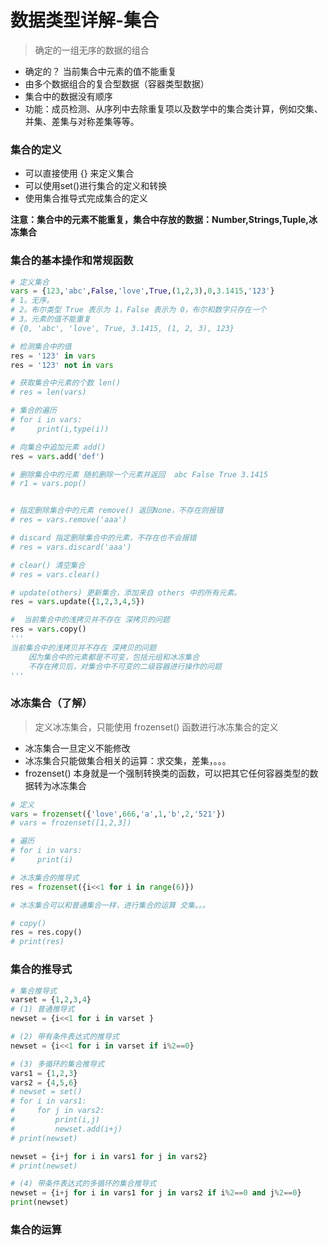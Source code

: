 # 数据类型详解-集合

> 确定的一组无序的数据的组合

+ 确定的？ 当前集合中元素的值不能重复
+ 由多个数据组合的复合型数据（容器类型数据）
+ 集合中的数据没有顺序
+ 功能：成员检测、从序列中去除重复项以及数学中的集合类计算，例如交集、并集、差集与对称差集等等。

### 集合的定义

+ 可以直接使用 {} 来定义集合
+ 可以使用set()进行集合的定义和转换
+ 使用集合推导式完成集合的定义

**注意：集合中的元素不能重复，集合中存放的数据：Number,Strings,Tuple,冰冻集合**



### 集合的基本操作和常规函数

```python
# 定义集合
vars = {123,'abc',False,'love',True,(1,2,3),0,3.1415,'123'}
# 1。无序。
# 2。布尔类型 True 表示为 1，False 表示为 0，布尔和数字只存在一个
# 3。元素的值不能重复
# {0, 'abc', 'love', True, 3.1415, (1, 2, 3), 123}

# 检测集合中的值
res = '123' in vars
res = '123' not in vars

# 获取集合中元素的个数 len()
# res = len(vars)

# 集合的遍历
# for i in vars:
#     print(i,type(i))

# 向集合中追加元素 add()
res = vars.add('def')

# 删除集合中的元素 随机删除一个元素并返回  abc False True 3.1415
# r1 = vars.pop()


# 指定删除集合中的元素 remove() 返回None，不存在则报错
# res = vars.remove('aaa')

# discard 指定删除集合中的元素，不存在也不会报错
# res = vars.discard('aaa')

# clear() 清空集合
# res = vars.clear()

# update(others) 更新集合，添加来自 others 中的所有元素。
res = vars.update({1,2,3,4,5})

#  当前集合中的浅拷贝并不存在 深拷贝的问题
res = vars.copy()
'''
当前集合中的浅拷贝并不存在 深拷贝的问题
    因为集合中的元素都是不可变，包括元组和冰冻集合
    不存在拷贝后，对集合中不可变的二级容器进行操作的问题
'''
```

### 冰冻集合（了解）

> 定义冰冻集合，只能使用 frozenset() 函数进行冰冻集合的定义

+ 冰冻集合一旦定义不能修改
+ 冰冻集合只能做集合相关的运算：求交集，差集，。。。
+ frozenset() 本身就是一个强制转换类的函数，可以把其它任何容器类型的数据转为冰冻集合

```python
# 定义
vars = frozenset({'love',666,'a',1,'b',2,'521'})
# vars = frozenset([1,2,3])

# 遍历
# for i in vars:
#     print(i)

# 冰冻集合的推导式
res = frozenset({i<<1 for i in range(6)})

# 冰冻集合可以和普通集合一样，进行集合的运算 交集。。。

# copy()
res = res.copy()
# print(res)
```

### 集合的推导式

```python
# 集合推导式
varset = {1,2,3,4}
# (1) 普通推导式
newset = {i<<1 for i in varset }

# (2) 带有条件表达式的推导式
newset = {i<<1 for i in varset if i%2==0}

# (3) 多循环的集合推导式
vars1 = {1,2,3}
vars2 = {4,5,6}
# newset = set()
# for i in vars1:
#     for j in vars2:
#         print(i,j)
#         newset.add(i+j)
# print(newset)

newset = {i+j for i in vars1 for j in vars2}
# print(newset)

# (4) 带条件表达式的多循环的集合推导式
newset = {i+j for i in vars1 for j in vars2 if i%2==0 and j%2==0}
print(newset)
```



### 集合的运算

